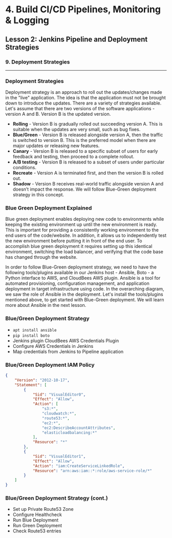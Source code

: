 # 4. Build CI/CD Pipelines, Monitoring & Logging 

## Lesson 2: Jenkins Pipeline and Deployment Strategies 


### 9. Deployment Strategies
___

### Deployment Strategies
Deployment strategy is an approach to roll out the updates/changes made in the "live" application. The idea is that the application must not be brought down to introduce the updates. There are a variety of strategies available. Let's assume that there are two versions of the software applications - version A and B. Version B is the updated version.

* **Rolling** - Version B is gradually rolled out succeeding version A. This is suitable when the updates are very small, such as bug fixes.
* **Blue/Green** - Version B is released alongside version A, then the traffic is switched to version B. This is the preferred model when there are major updates or releasing new features.
* **Canary** - Version B is released to a specific subset of users for early feedback and testing, then proceed to a complete rollout.
* **A/B testing** - Version B is released to a subset of users under particular conditions.
* **Recreate** - Version A is terminated first, and then the version B is rolled out.
* **Shadow** - Version B receives real-world traffic alongside version A and doesn’t impact the response.
We will follow Blue-Green deployment strategy in this concept.

### Blue Green Deployment Explained
Blue green deployment enables deploying new code to environments while keeping the existing environment up until the new environment is ready. This is important for providing a consistently working environment to the end users of the code/website. In addition, it allows us to independently test the new environment before putting it in front of the end user. To accomplish blue green deployment it requires setting up this identical environment, switching the load balancer, and verifying that the code base has changed through the website.

In order to follow Blue-Green deployment strategy, we need to have the following tools/plugins available in our Jenkins host - Ansible, Boto - a Python interface to AWS, and CloudBees AWS plugin. Ansible is a tool for automated provisioning, configuration management, and application deployment in target infrastructure using code. In the overarching diagram, we saw the role of Ansible in the deployment. Let's install the tools/plugins mentioned above, to get started with Blue-Green deployment. We will learn more about Ansible in the next lesson.

### Blue/Green Deployment Strategy
* `apt install ansible`
* `pip install boto`
* Jenkins plugin CloudBees AWS Credentials Plugin
* Configure AWS Credentials in Jenkins
* Map credentials from Jenkins to Pipeline application

### Blue/Green Deployment IAM Policy
```json
{
    "Version": "2012-10-17",
    "Statement": [
        {
            "Sid": "VisualEditor0",
            "Effect": "Allow",
            "Action": [
                "s3:*",
                "cloudwatch:*",
                "route53:*",
                "ec2:*",
                "ec2:DescribeAccountAttributes",
                "elasticloadbalancing:*"
            ],
            "Resource": "*"
        },
        {
            "Sid": "VisualEditor1",
            "Effect": "Allow",
            "Action": "iam:CreateServiceLinkedRole",
            "Resource": "arn:aws:iam::*:role/aws-service-role/*"
        }
    ]
}
```

### Blue/Green Deployment Strategy (cont.)
* Set up Private Route53 Zone
* Configure Healthcheck
* Run Blue Deployment
* Run Green Deployment
* Check Route53 entries

